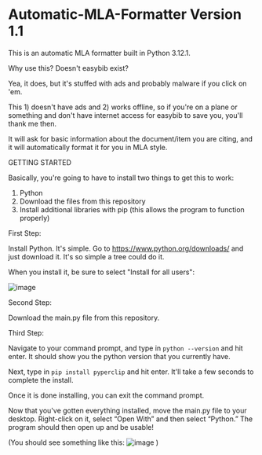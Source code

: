 # Automatic-MLA-Formatter Version 1.1

This is an automatic MLA formatter built in Python 3.12.1. 

Why use this? Doesn't easybib exist?

Yea, it does, but it's stuffed with ads and probably malware if you click on 'em. 

This 1) doesn't have ads and 2) works offline, so if you're on a plane or something and don't have internet access for easybib to save you, you'll thank me then.

It will ask for basic information about the document/item you are citing, and it will automatically format it for you in MLA style.


GETTING STARTED



Basically, you're going to have to install two things to get this to work:

1) Python 
2) Download the files from this repository
3) Install additional libraries with pip (this allows the program to function properly)


First Step:

Install Python. It's simple. Go to https://www.python.org/downloads/ and just download it. It's so simple a tree could do it.

When you install it, be sure to select "Install for all users":

![image](https://github.com/PaulvonRedmont/Automatic-MLA-Formatter/assets/146851640/e4529826-ab8c-418a-a4d2-27a7e647f0b7)




Second Step:

Download the main.py file from this repository.



Third Step:

Navigate to your command prompt, and type in `python --version` and hit enter. It should show you the python version that you currently have.

Next, type in  `pip install pyperclip` and hit enter. It'll take a few seconds to complete the install.

Once it is done installing, you can exit the command prompt.


Now that you've gotten everything installed, move the main.py file to your desktop. Right-click on it, select “Open With” and then select “Python.” The program should then open up and be usable!

(You should see something like this:
![image](https://github.com/PaulvonRedmont/Automatic-MLA-Formatter/assets/146851640/b3b84240-73db-4fa2-990c-4d092388e747)
)
